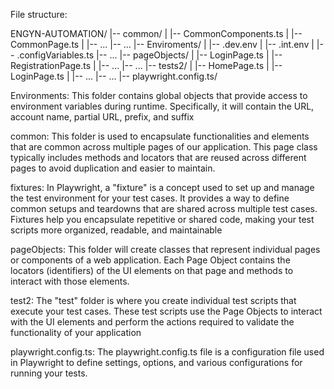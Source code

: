 File structure:

ENGYN-AUTOMATION/
|-- common/
|   	|-- CommonComponents.ts
|   	|-- CommonPage.ts
|   	|-- ...
|-- ...
|-- Enviroments/
|   	|-- .dev.env
|   	|-- .int.env
|   	|-- .configVariables.ts
|-- ...
|-- pageObjects/
|  	|-- LoginPage.ts
|   	|-- RegistrationPage.ts
|   	|-- ...
|-- ...
|-- tests2/
|   	|-- HomePage.ts
|   	|-- LoginPage.ts
|   	|-- ...
|-- ...
|-- playwright.config.ts/

Environments: This folder contains global objects that provide access to environment variables during runtime. Specifically, it will contain the URL, account name, partial URL, prefix, and suffix

common: This folder is used to encapsulate functionalities and elements that are common across multiple pages of our application. This page class typically includes methods and locators that are reused across different pages to avoid duplication and easier to maintain.

fixtures: In Playwright, a "fixture" is a concept used to set up and manage the test environment for your test cases. It provides a way to define common setups and teardowns that are shared across multiple test cases. Fixtures help you encapsulate repetitive or shared code, making your test scripts more organized, readable, and maintainable

pageObjects: This folder will create classes that represent individual pages or components of a web application. Each Page Object contains the locators (identifiers) of the UI elements on that page and methods to interact with those elements.

test2:  The "test" folder is where you create individual test scripts that execute your test cases. These test scripts use the Page Objects to interact with the UI elements and perform the actions required to validate the functionality of your application

playwright.config.ts: The playwright.config.ts file is a configuration file used in Playwright to define settings, options, and various configurations for running your tests.
